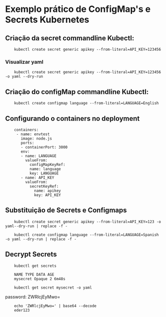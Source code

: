 # Exemplo prático de ConfigMap's e Secrets Kubernetes

## Criação da secret commandline Kubectl:

        kubectl create secret generic apikey --from-literal=API_KEY=123456

### Visualizar yaml

        kubectl create secret generic apikey --from-literal=API_KEY=123456 -o yaml --dry-run

## Criação do configMap commandline Kubectl:

        kubectl create configmap language --from-literal=LANGUAGE=English

## Configurando o containers no deployment

        containers:
         - name: envtest
           image: node.js
           ports:
           - containerPort: 3000
           env:
           - name: LANGUAGE
             valueFrom:
               configMapKeyRef:
               name: language
               key: LANGUAGE
           - name: API_KEY
             valueFrom:
               secretKeyRef:
                 name: apikey
                 key: API_KEY


## Substituição de Secrets e Configmaps

        kubectl create secret generic apikey --from-literal=API_KEY=123 -o yaml--dry-run | replace -f -

        kubectl create configmap language --from-literal=LANGUAGE=Spanish -o yaml --dry-run | replace -f -


## Decrypt Secrets

        kubectl get secrets
        
        NAME TYPE DATA AGE
        mysecret Opaque 2 6m48s

        kubectl get secret mysecret -o yaml

password: ZWRlcjEyMwo=
        
        echo 'ZWRlcjEyMwo=' | base64 --decode
        eder123
